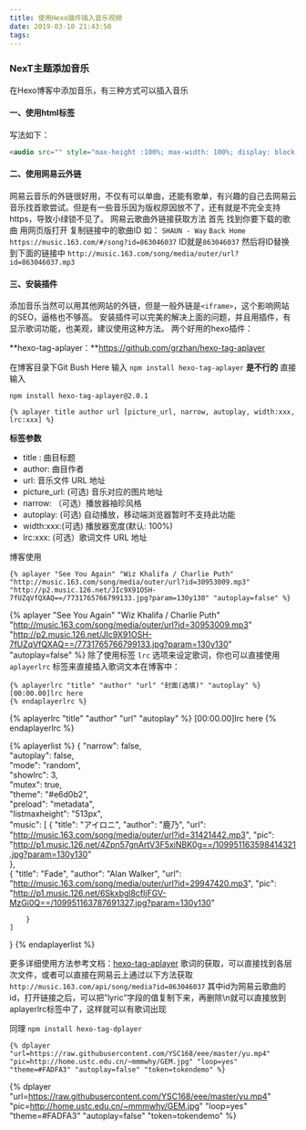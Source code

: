 ```yaml
---
title: 使用Hexo插件插入音乐视频
date: 2019-03-10 21:43:50
tags:
---
```


### NexT主题添加音乐
在Hexo博客中添加音乐，有三种方式可以插入音乐
<!--more-->
#### 一、使用html标签
写法如下：
``` html
<audio src="" style="max-height :100%; max-width: 100%; display: block; margin-left: auto; margin-right: auto;" controls="controls" loop="loop" preload="meta">Your browser does not support the audio tag.</audio>
```
#### 二、使用网易云外链
网易云音乐的外链很好用，不仅有可以单曲，还能有歌单，有兴趣的自己去网易云音乐找首歌尝试。但是有一些音乐因为版权原因放不了，还有就是不完全支持 https，导致小绿锁不见了。
网易云歌曲外链接获取方法
首先 找到你要下载的歌曲 用网页版打开 复制链接中的歌曲ID 如：
`SHAUN - Way` `Back Home`
`https://music.163.com/#/song?id=863046037`
ID就是`863046037`
然后将ID替换到下面的链接中
`http://music.163.com/song/media/outer/url?id=863046037.mp3`
#### 三、安装插件

添加音乐当然可以用其他网站的外链，但是一般外链是`<iframe>`，这个影响网站的SEO，逼格也不够高。
安装插件可以完美的解决上面的问题，并且用插件，有显示歌词功能，也美观，建议使用这种方法。
两个好用的hexo插件：

**hexo-tag-aplayer：**https://github.com/grzhan/hexo-tag-aplayer

在博客目录下Git Bush Here 输入
`npm install hexo-tag-aplayer`
**是不行的**
直接输入

`npm install hexo-tag-aplayer@2.0.1`
```
{% aplayer title author url [picture_url, narrow, autoplay, width:xxx, lrc:xxx] %}
```

**标签参数**

- title : 曲目标题
- author: 曲目作者
- url: 音乐文件 URL 地址
- picture_url: (可选) 音乐对应的图片地址
- narrow: （可选）播放器袖珍风格
- autoplay: (可选) 自动播放，移动端浏览器暂时不支持此功能
- width:xxx:(可选) 播放器宽度(默认: 100%)
- lrc:xxx: (可选）歌词文件 URL 地址

博客使用
```
{% aplayer "See You Again" "Wiz Khalifa / Charlie Puth" "http://music.163.com/song/media/outer/url?id=30953009.mp3"  "http://p2.music.126.net/JIc9X91OSH-7fUZqVfQXAQ==/7731765766799133.jpg?param=130y130" "autoplay=false" %}
```


{% aplayer "See You Again" "Wiz Khalifa / Charlie Puth" "http://music.163.com/song/media/outer/url?id=30953009.mp3"  "http://p2.music.126.net/JIc9X91OSH-7fUZqVfQXAQ==/7731765766799133.jpg?param=130y130" "autoplay=false" %}
除了使用标签 `lrc` 选项来设定歌词，你也可以直接使用 `aplayerlrc` 标签来直接插入歌词文本在博客中：
```
{% aplayerlrc "title" "author" "url" "封面(选填)" "autoplay" %}
[00:00.00]lrc here
{% endaplayerlrc %}
```



{% aplayerlrc "title" "author" "url" "autoplay" %}
[00:00.00]lrc here
{% endaplayerlrc %}

{% aplayerlist %}
{
    "narrow": false,                        
    "autoplay": false,                         
    "mode": "random",                         
    "showlrc": 3,                             
    "mutex": true,                            
    "theme": "#e6d0b2",                       
    "preload": "metadata",                    
    "listmaxheight": "513px",                
    "music": [
        {
            "title": "アイロニ",
            "author": "鹿乃",
            "url": "http://music.163.com/song/media/outer/url?id=31421442.mp3",
            "pic": "http://p1.music.126.net/4Zpn57gnArtV3F5xiNBK0g==/109951163598414321.jpg?param=130y130"        
        },  
           {
            "title": "Fade",
            "author": "Alan Walker",
            "url": "http://music.163.com/song/media/outer/url?id=29947420.mp3",
            "pic": "http://p1.music.126.net/6Skxbgl8cfIjFGV-MzGi0Q==/109951163787691327.jpg?param=130y130"

        }
    ]
}
{% endaplayerlist %}

更多详细使用方法参考文档：[hexo-tag-aplayer][1]
歌词的获取，可以直接找到各层次文件，或者可以直接在网易云上通过以下方法获取
`http://music.163.com/api/song/media?id=863046037`
其中id为网易云歌曲的id，打开链接之后，可以把”lyric”字段的值复制下来，再删除\n就可以直接放到aplayerlrc标签中了，这样就可以有歌词出现


同理
`npm install hexo-tag-dplayer`
```
{% dplayer "url=https://raw.githubusercontent.com/YSC168/eee/master/yu.mp4"  "pic=http://home.ustc.edu.cn/~mmmwhy/GEM.jpg" "loop=yes" "theme=#FADFA3" "autoplay=false" "token=tokendemo" %}
```
{% dplayer "url=https://raw.githubusercontent.com/YSC168/eee/master/yu.mp4"  "pic=http://home.ustc.edu.cn/~mmmwhy/GEM.jpg" "loop=yes" "theme=#FADFA3" "autoplay=false" "token=tokendemo" %}



[1]: https://github.com/MoePlayer/hexo-tag-aplayer/blob/master/docs/README-zh_cn.md